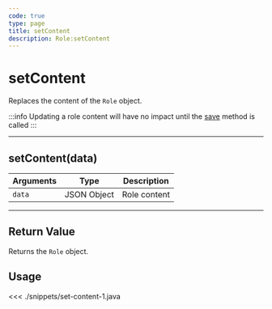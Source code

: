 ```yaml
---
code: true
type: page
title: setContent
description: Role:setContent
---
```


# setContent

Replaces the content of the `Role` object.

:::info
Updating a role content will have no impact until the [save](/sdk/java/2/core-classes/role/save/) method is called
:::

---

## setContent(data)

| Arguments | Type        | Description  |
| --------- | ----------- | ------------ |
| `data`    | JSON Object | Role content |

---

## Return Value

Returns the `Role` object.

## Usage

<<< ./snippets/set-content-1.java
